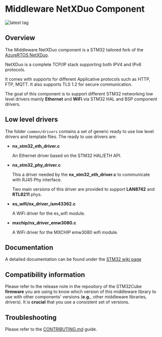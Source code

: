 # Middleware NetXDuo Component

![latest tag](https://img.shields.io/github/v/tag/STMicroelectronics/stm32-mw-netxduo.svg?color=green)

## Overview
The Middleware NetXDuo component is a STM32 tailored fork of the [AzureRTOS NetXDuo](https://github.com/eclipse-threadx/netxduo).

NetXDuo is a complete TCP/IP stack supporting both IPV4 and IPv6 protocols.

It comes with supports for different Applicative protocols such as HTTP, FTP, MQTT.
It also supports TLS 1.2 for secure communication.

The goal of this component is to support different STM32 networking low level drivers mainly **Ethernet** and **WiFi** via STM32 HAL and BSP component drivers.

## Low level drivers

The folder `common/drivers` contains a set of generic ready to use low level drivers and template files. The ready to use drivers are:

* **nx_stm32_eth_driver.c**

    An Ethernet driver based on the STM32 HAL/ETH API.

* **nx_stm32_phy_driver.c**

    This a driver needed by the **nx_stm32_eth_driver.c** to communicate with RJ45 Phy interface.

    Two main versions of this driver are provided to support **LAN8742** and **RTL8211** phys.

* **es_wifi/nx_driver_ism43362.c**

    A WiFi driver for the es_wifi module.

* **mxchip/nx_driver_emw3080.c**

    A WiFi driver for the MXCHIP emw3080 wifi module.
## Documentation

A detailed documentation can be found under the [STM32 wiki page](https://wiki.st.com/stm32mcu/index.php?title=Introduction_to_NETXDUO&sfr=stm32mcu)

## Compatibility information

Please refer to the release note in the repository of the STM32Cube **firmware** you are using to know which version of this middleware library to use with other components' versions (**e.g.**, other middleware libraries, drivers). It is **crucial** that you use a consistent set of versions.

## Troubleshooting
Please refer to the [CONTRIBUTING.md](CONTRIBUTING.md) guide.


